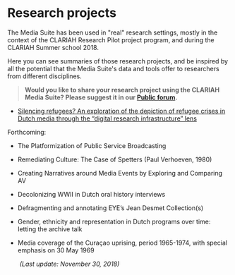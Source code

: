 Research projects
===

The Media Suite has been used in "real" research settings, mostly in the context of the CLARIAH Research Pilot project program, and during the CLARIAH Summer school 2018.

Here you can see summaries of those research projects, and be inspired by all the potential that the Media Suite's data and tools offer to researchers from different disciplines.

> **Would you like to share your research project using the CLARIAH Media Suite? Please suggest it in our [Public forum](https://gitter.im/CLARIAH-media-studies/Lobby).**



- [Silencing refugees? An exploration of the depiction of refugee crises in Dutch media through the “digital research infrastructure” lens](http://mediasuite.clariah.nl/documentation/research-projects/summer-school-refugee-crisis)



Forthcoming:

- The Platformization of Public Service Broadcasting

- Remediating Culture: The Case of Spetters (Paul Verhoeven, 1980)

- Creating Narratives around Media Events by Exploring and Comparing AV

- Decolonizing WWII in Dutch oral history interviews

- Defragmenting and annotating EYE’s Jean Desmet Collection(s)

- Gender, ethnicity and representation in Dutch programs over time: letting the archive talk

- Media coverage of the Curaçao uprising, period 1965-1974, with special emphasis on 30 May 1969																



  ​														*(Last update: November 30, 2018)*


